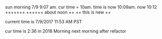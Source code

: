 sun morning 7/9 9:07 am. cur time = 10am. time is now 10:09am. now 10:12 +++++++ ++++++
about noon ++ ++
this is new
++

current time is 7/9/2017 11:53 AM PST

cur time is 2:36 in 2018 Morning next morning after refactor